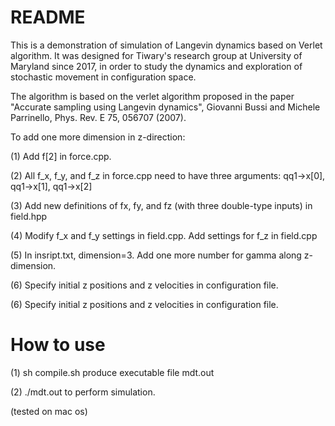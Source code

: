 # README
This is a demonstration of simulation of Langevin dynamics based on Verlet algorithm. It was designed for Tiwary's research group at University of Maryland since 2017, in order to study the dynamics and exploration of stochastic movement in configuration space. 

The algorithm is based on the verlet algorithm proposed in the paper "Accurate sampling using Langevin dynamics", Giovanni Bussi and Michele Parrinello, Phys. Rev. E 75, 056707 (2007).

To add one more dimension in z-direction:

(1) Add f[2] in force.cpp. 

(2) All f_x, f_y, and f_z in force.cpp need to have three arguments: qq1->x[0], qq1->x[1], qq1->x[2]

(3) Add new definitions of fx, fy, and fz (with three double-type inputs) in field.hpp

(4) Modify f_x and f_y settings in field.cpp. Add settings for f_z in field.cpp

(5) In insript.txt, dimension=3. Add one more number for gamma along z-dimension.

(6) Specify initial z positions and z velocities in configuration file.

(6) Specify initial z positions and z velocities in configuration file.

# How to use

(1) sh compile.sh produce executable file mdt.out

(2) ./mdt.out to perform simulation.

(tested on mac os)
